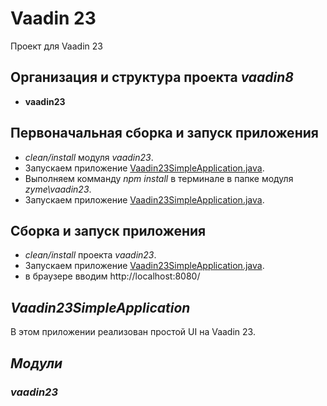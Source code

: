 # Vaadin 23

Проект для Vaadin 23

## Организация и структура проекта *vaadin8*

* **vaadin23**  

[//]: # (  * **vaadin8-app** - Spring приложения для Vaadin 8.)

[//]: # (    * **vaadin8-app-simple** - приложение.)

[//]: # (        * [***Vaadin8SimpleApplication***]&#40;#Vaadin8SimpleApplication&#41;.java)

[//]: # (    * **modules**)

[//]: # (      * **[vaadin8-ui]&#40;#vaadin8-ui&#41;** - модуль UI )

[//]: # (      * **[vaadin8-theme]&#40;#vaadin8-theme&#41;** - модуль содержащий тему для приложения)

[//]: # (  * **[vaadin8-widgets]&#40;#vaadin8-widgets&#41;** - модуль, содержащий widgetset, использующийся в проекте.)


## Первоначальная сборка и запуск приложения
* *clean/install* модуля *vaadin23*.<br>
* Запускаем приложение [Vaadin23SimpleApplication.java](#src/main/java/ua/mai/vaadin/Vaadin23SimpleApplication.java).
* Выполняем комманду *npm install* в терминале в папке модуля *zyme\vaadin23*.<br>
* Запускаем приложение [Vaadin23SimpleApplication.java](#src/main/java/ua/mai/vaadin/Vaadin23SimpleApplication.java).


## Сборка и запуск приложения
* *clean/install* проекта *vaadin23*.<br> 
* Запускаем приложение [Vaadin23SimpleApplication.java](#src/main/java/ua/mai/vaadin/Vaadin23SimpleApplication.java).
* в браузере вводим http://localhost:8080/


## *Vaadin23SimpleApplication*

В этом приложении реализован простой UI на Vaadin 23.

## *Модули*

### *vaadin23*


